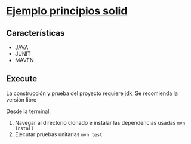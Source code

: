 # [Ejemplo principios solid](github.com/danielm2402/jv-solid)

## Características

* JAVA 
* JUNIT
* MAVEN

## Execute

La construcción y prueba del proyecto requiere [jdk](https://jdk.java.net/). Se recomienda la versión libre

Desde la terminal:

1. Navegar al directorio clonado e instalar las dependencias usadas `mvn install`
2. Ejecutar pruebas unitarias `mvn test`
